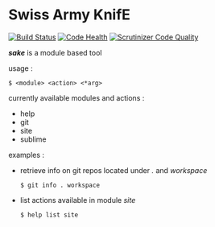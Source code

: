 Swiss Army KnifE
================

[![Build Status](https://drone.io/github.com/aureooms/sake/status.png)](https://drone.io/github.com/aureooms/sake/latest)
[![Code Health](https://landscape.io/github/aureooms/sake/master/landscape.png)](https://landscape.io/github/aureooms/sake/master)
[![Scrutinizer Code Quality](https://scrutinizer-ci.com/g/aureooms/sake/badges/quality-score.png?b=master)](https://scrutinizer-ci.com/g/aureooms/sake/?branch=master)

***sake*** is a module based tool


usage :

	$ <module> <action> <*arg>


currently available modules and actions :

  - help
  - git
  - site
  - sublime


examples :

  - retrieve info on git repos located under *.* and *workspace*

		$ git info . workspace

  - list actions available in module *site*

		$ help list site
